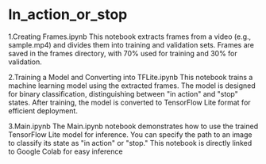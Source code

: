 # In_action_or_stop

1.Creating Frames.ipynb
This notebook extracts frames from a video (e.g., sample.mp4) and divides them into training and validation sets.
Frames are saved in the frames directory, with 70% used for training and 30% for validation.

2.Training a Model and Converting into TFLite.ipynb
This notebook trains a machine learning model using the extracted frames.
The model is designed for binary classification, distinguishing between "in action" and "stop" states.
After training, the model is converted to TensorFlow Lite format for efficient deployment.

3.Main.ipynb
The Main.ipynb notebook demonstrates how to use the trained TensorFlow Lite model for inference.
You can specify the path to an image to classify its state as "in action" or "stop."
This notebook is directly linked to Google Colab for easy inference
